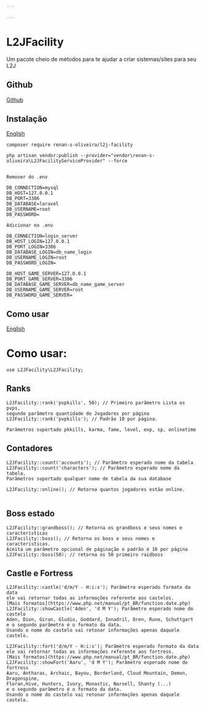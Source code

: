 ```yaml
---

---
```


# L2JFacility

Um pacote cheio de métodos para te ajudar a criar sistemas/sites para seu L2J 

## Github

[Github](https://github.com/renan-s-oliveira/l2jfacility)

## Instalação

[English](https://github.com/renan-s-oliveira/l2jfacility/blob/main/README-english.MD)

```
composer require renan-s-oliveira/l2j-facility

php artisan vendor:publish --provider="vendor\renan-s-oliveira\L2JFacilityServiceProvider" --force
```

```

Remover do .env 

DB_CONNECTION=mysql
DB_HOST=127.0.0.1
DB_PORT=3306
DB_DATABASE=laravel
DB_USERNAME=root
DB_PASSWORD=

Adicionar no .env

DB_CONNECTION=login_server 
DB_HOST_LOGIN=127.0.0.1
DB_PORT_LOGIN=3306
DB_DATABASE_LOGIN=db_name_login
DB_USERNAME_LOGIN=root
DB_PASSWORD_LOGIN=

DB_HOST_GAME_SERVER=127.0.0.1
DB_PORT_GAME_SERVER=3306
DB_DATABASE_GAME_SERVER=db_name_game_server
DB_USERNAME_GAME_SERVER=root
DB_PASSWORD_GAME_SERVER=
```

## Como usar

[English](https://github.com/renan-s-oliveira/l2jfacility/blob/main/src/usage/english/ENGLISH.md)

# Como usar:

```
use L2JFacility\L2JFacility;
```
## Ranks
```
L2JFacility::rank('pvpkills', 50); // Primeiro parâmetro Lista os pvps,
segundo parâmetro quantidade de Jogadores por página 
L2JFacility::rank('pvpkills'); // Padrão 10 por página.

Parâmetros suportado pkkills, karma, fame, level, exp, sp, onlinetime
```

## Contadores
```
L2JFacility::count('accounts'); // Parâmetro esperado nome da tabela
L2JFacility::count('characters'); // Parâmetro esperado nome da tabela, 
Parâmetros suportado qualquer nome de tabela da sua database

L2JFacility::online(); // Retorna quantos jogadores estão online.


```

## Boss estado
```
L2JFacility::grandboss(); // Retorna os grandboss e seus nomes e características
L2JFacility::boss(); // Retorna os boss e seus nomes e características. 
Aceita um parâmetro opcional de páginação o padrão é 10 por página
L2JFacility::boss(50); // retorna os 50 primeiro raidboss
```

## Castle e Fortress
```
L2JFacility::castle('d/m/Y - H:i:s'); Parâmetro esperado formato da data 
ele vai retornar todas as informações referente aos castelos.
[Mais formatos](https://www.php.net/manual/pt_BR/function.date.php)
L2JFacility::showCastle('Aden', 'd M Y'); Parâmetro esperado nome do castelo
Aden, Dion, Giran, Gludio, Goddard, Innadril, Oren, Rune, Schuttgart 
e o segundo parâmetro é o formato da data.
Usando o nome do castelo vai retonar informações apenas daquele castelo. 

L2JFacility::fort('d/m/Y - H:i:s'); Parâmetro esperado formato da data 
ele vai retornar todas as informações referente aos fortress.
[Mais formatos](https://www.php.net/manual/pt_BR/function.date.php)
L2JFacility::showFort('Aaru', 'd M Y'); Parâmetro esperado nome do fortress
Aaru, Antharas, Archaic, Bayou, Borderland, Cloud Mountain, Demon, Dragonspine,
Floran,Hive, Hunters, Ivory, Monastic, Narsell, Shanty (...) 
e o segundo parâmetro é o formato da data.
Usando o nome do castelo vai retonar informações apenas daquele castelo. 
```


